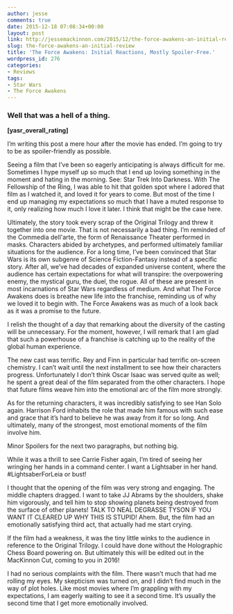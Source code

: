 ```yaml
---
author: jesse
comments: true
date: 2015-12-18 07:08:34+00:00
layout: post
link: http://jessemackinnon.com/2015/12/the-force-awakens-an-initial-review/
slug: the-force-awakens-an-initial-review
title: 'The Force Awakens: Initial Reactions, Mostly Spoiler-Free.'
wordpress_id: 276
categories:
- Reviews
tags:
- Star Wars
- The Force Awakens
---
```


### Well that was a hell of a thing.


**[yasr_overall_rating]**

I’m writing this post a mere hour after the movie has ended. I’m going to try to be as spoiler-friendly as possible.

Seeing a film that I’ve been so eagerly anticipating is always difficult for me. Sometimes I hype myself up so much that I end up loving something in the moment and hating in the morning. See: Star Trek Into Darkness. With The Fellowship of the Ring, I was able to hit that golden spot where I adored that film as I watched it, and loved it for years to come. But most of the time I end up managing my expectations so much that I have a muted response to it, only realizing how much I love it later. I think that might be the case here.

Ultimately, the story took every scrap of the Original Trilogy and threw it together into one movie. That is not necessarily a bad thing. I’m reminded of the Commedia dell'arte, the form of Renaissance Theater performed in masks. Characters abided by archetypes, and performed ultimately familiar situations for the audience. For a long time, I’ve been convinced that Star Wars is its own subgenre of Science Fiction-Fantasy instead of a specific story. After all, we’ve had decades of expanded universe content, where the audience has certain expectations for what will transpire: the overpowering enemy, the mystical guru, the duel, the rogue. All of these are present in most incarnations of Star Wars regardless of medium. And what The Force Awakens does is breathe new life into the franchise, reminding us of why we loved it to begin with. The Force Awakens was as much of a look back as it was a promise to the future.

I relish the thought of a day that remarking about the diversity of the casting will be unnecessary. For the moment, however, I will remark that I am glad that such a powerhouse of a franchise is catching up to the reality of the global human experience.

The new cast was terrific. Rey and Finn in particular had terrific on-screen chemistry. I can’t wait until the next installment to see how their characters progress. Unfortunately I don’t think Oscar Isaac was served quite as well; he spent a great deal of the film separated from the other characters. I hope that future films weave him into the emotional arc of the film more strongly.

As for the returning characters, it was incredibly satisfying to see Han Solo again. Harrison Ford inhabits the role that made him famous with such ease and grace that it’s hard to believe he was away from it for so long. And ultimately, many of the strongest, most emotional moments of the film involve him.

Minor Spoilers for the next two paragraphs, but nothing big.

While it was a thrill to see Carrie Fisher again, I’m tired of seeing her wringing her hands in a command center. I want a Lightsaber in her hand. #LightsaberForLeia or bust!

I thought that the opening of the film was very strong and engaging. The middle chapters dragged. I want to take JJ Abrams by the shoulders, shake him vigorously, and tell him to stop showing planets being destroyed from the surface of other planets! TALK TO NEAL DEGRASSE TYSON IF YOU WANT IT CLEARED UP WHY THIS IS STUPID! Ahem. But, the film had an emotionally satisfying third act, that actually had me start crying.

If the film had a weakness, it was the tiny little winks to the audience in reference to the Original Trilogy. I could have done without the Holographic Chess Board powering on. But ultimately this will be edited out in the MacKinnon Cut, coming to you in 2016!

I had no serious complaints with the film. There wasn’t much that had me rolling my eyes. My skepticism was turned on, and I didn’t find much in the way of plot holes. Like most movies where I’m grappling with my expectations, I am eagerly waiting to see it a second time. It’s usually the second time that I get more emotionally involved.
